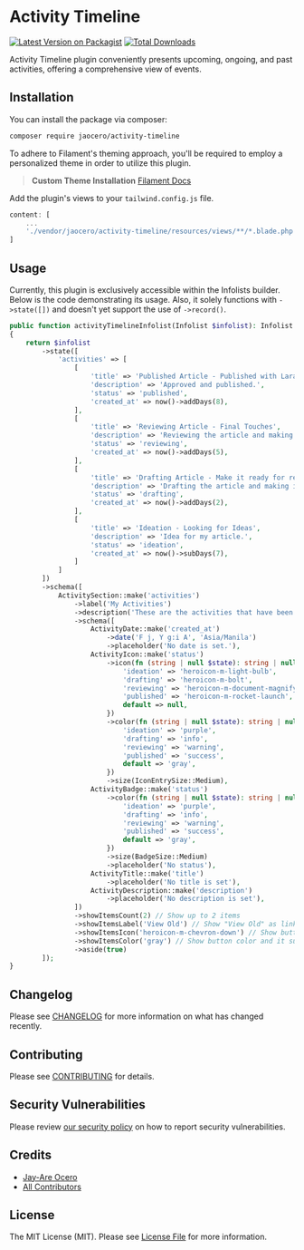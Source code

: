 # Activity Timeline

[![Latest Version on Packagist](https://img.shields.io/packagist/v/jaocero/activity-timeline.svg?style=flat-square)](https://packagist.org/packages/jaocero/activity-timeline)
[![Total Downloads](https://img.shields.io/packagist/dt/jaocero/activity-timeline.svg?style=flat-square)](https://packagist.org/packages/jaocero/activity-timeline)

Activity Timeline plugin conveniently presents upcoming, ongoing, and past activities, offering a comprehensive view of events.

## Installation

You can install the package via composer:

```bash
composer require jaocero/activity-timeline
```

To adhere to Filament's theming approach, you'll be required to employ a personalized theme in order to utilize this plugin.

> **Custom Theme Installation**
> [Filament Docs](https://filamentphp.com/docs/3.x/panels/themes#creating-a-custom-theme)

Add the plugin's views to your `tailwind.config.js` file.

```js
content: [
    ...
    './vendor/jaocero/activity-timeline/resources/views/**/*.blade.php',
]
```

## Usage
Currently, this plugin is exclusively accessible within the Infolists builder. Below is the code demonstrating its usage. Also, it solely functions with `->state([])` and doesn't yet support the use of `->record()`.

```php
public function activityTimelineInfolist(Infolist $infolist): Infolist
{
    return $infolist
        ->state([
            'activities' => [
                [
                    'title' => 'Published Article - Published with Laravel Filament and Tailwind CSS',
                    'description' => 'Approved and published.',
                    'status' => 'published',
                    'created_at' => now()->addDays(8),
                ],
                [
                    'title' => 'Reviewing Article - Final Touches',
                    'description' => 'Reviewing the article and making it ready for publication.',
                    'status' => 'reviewing',
                    'created_at' => now()->addDays(5),
                ],
                [
                    'title' => 'Drafting Article - Make it ready for review',
                    'description' => 'Drafting the article and making it ready for review.',
                    'status' => 'drafting',
                    'created_at' => now()->addDays(2),
                ],
                [
                    'title' => 'Ideation - Looking for Ideas',
                    'description' => 'Idea for my article.',
                    'status' => 'ideation',
                    'created_at' => now()->subDays(7),
                ]
            ]
        ])
        ->schema([
            ActivitySection::make('activities')
                ->label('My Activities')
                ->description('These are the activities that have been recorded.')
                ->schema([
                    ActivityDate::make('created_at')
                        ->date('F j, Y g:i A', 'Asia/Manila')
                        ->placeholder('No date is set.'),
                    ActivityIcon::make('status')
                        ->icon(fn (string | null $state): string | null => match ($state) {
                            'ideation' => 'heroicon-m-light-bulb',
                            'drafting' => 'heroicon-m-bolt',
                            'reviewing' => 'heroicon-m-document-magnifying-glass',
                            'published' => 'heroicon-m-rocket-launch',
                            default => null,
                        })
                        ->color(fn (string | null $state): string | null => match ($state) {
                            'ideation' => 'purple',
                            'drafting' => 'info',
                            'reviewing' => 'warning',
                            'published' => 'success',
                            default => 'gray',
                        })
                        ->size(IconEntrySize::Medium),
                    ActivityBadge::make('status')
                        ->color(fn (string | null $state): string | null => match ($state) {
                            'ideation' => 'purple',
                            'drafting' => 'info',
                            'reviewing' => 'warning',
                            'published' => 'success',
                            default => 'gray',
                        })
                        ->size(BadgeSize::Medium)
                        ->placeholder('No status'),
                    ActivityTitle::make('title')
                        ->placeholder('No title is set'),
                    ActivityDescription::make('description')
                        ->placeholder('No description is set'),
                ])
                ->showItemsCount(2) // Show up to 2 items
                ->showItemsLabel('View Old') // Show "View Old" as link label
                ->showItemsIcon('heroicon-m-chevron-down') // Show button icon
                ->showItemsColor('gray') // Show button color and it supports all colors
                ->aside(true)
        ]);
}
```
## Changelog

Please see [CHANGELOG](CHANGELOG.md) for more information on what has changed recently.

## Contributing

Please see [CONTRIBUTING](.github/CONTRIBUTING.md) for details.

## Security Vulnerabilities

Please review [our security policy](../../security/policy) on how to report security vulnerabilities.

## Credits

- [Jay-Are Ocero](https://github.com/199ocero)
- [All Contributors](../../contributors)

## License

The MIT License (MIT). Please see [License File](LICENSE.md) for more information.
